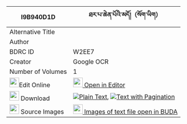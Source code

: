 |I9B940D1D|ཐར་པ་ཆེན་པོའི་མདོ།（སོག་ཡིག） 
| --- | --- 
|Alternative Title |
|Author | 
|BDRC ID | W2EE7
|Creator | Google OCR
|Number of Volumes| 1
|<img width="25" src="https://img.icons8.com/color/25/000000/edit-property.png">Edit Online| [<img width="25" src="https://avatars.githubusercontent.com/u/45091458?s=200&v=4"> Open in Editor](http://editor.openpecha.org/I9B940D1D)
|<img width="25" src="https://img.icons8.com/fluent/48/000000/download-2.png"/>  Download | [![](https://img.icons8.com/color/20/000000/txt.png)Plain Text](https://github.com/Openpecha/I9B940D1D/releases/download/v1/tarpa_chenpo_i_do_sokyik_plain_I9B940D1D.zip), [![](https://img.icons8.com/color/20/000000/txt.png)Text with Pagination](https://github.com/Openpecha/I9B940D1D/releases/download/v1/tarpa_chenpo_i_do_sokyik_pages_I9B940D1D.zip)
|<img width="25" src="https://img.icons8.com/plasticine/100/000000/pictures-folder.png"/>  Source Images | [<img width="25" src="https://library.bdrc.io/icons/BUDA-small.svg"> Images of text file open in BUDA](https://library.bdrc.io/show/bdr:W2EE7)